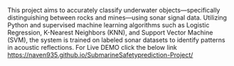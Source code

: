 This project aims to accurately classify underwater objects—specifically distinguishing between rocks and mines—using sonar signal data. Utilizing Python and supervised machine learning algorithms such as Logistic Regression, K-Nearest Neighbors (KNN), and Support Vector Machine (SVM), the system is trained on labeled sonar datasets to identify patterns in acoustic reflections.
For Live DEMO click the below link
https://naven935.github.io/SubmarineSafetyprediction-Project/
